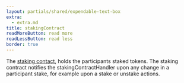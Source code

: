```yaml
---
layout: partials/shared/expendable-text-box
extra:
  - extra.md
title: stakingContract
readMoreButton: read more
readLessButton: read less
border: true
---
```


The [staking contact](https://etherscan.io/address/0x01d59af68e2dcb44e04c50e05f62e7043f2656c3#readContract), holds the participants staked tokens. The staking contract notifies the stakingContractHandler upon any change in a participant stake, for example upon a stake or unstake actions.
